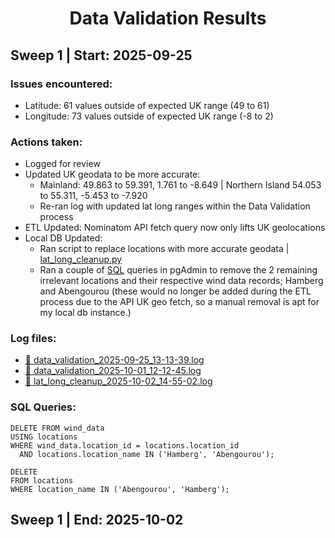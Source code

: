 <h1 align = "center">Data Validation Results</h1>

## Sweep 1 | Start: 2025-09-25
### Issues encountered:
- Latitude: 61 values outside of expected UK range (49 to 61)
- Longitude: 73 values outside of expected UK range (-8 to 2)

### Actions taken:
- Logged for review
- Updated UK geodata to be more accurate:
    - Mainland: 49.863 to 59.391, 1.761 to -8.649 | Northern Island 54.053 to 55.311, -5.453 to -7.920
    - Re-ran log with updated lat long ranges within the Data Validation process
- ETL Updated: Nominatom API fetch query now only lifts UK geolocations
- Local DB Updated:
    - Ran script to replace locations with more accurate geodata | <a href="../scripts/local_db/lat_long_cleanup.py">lat_long_cleanup.py</a> 
    - Ran a couple of [SQL](#sql-query) queries in pgAdmin to remove the 2 remaining irrelevant locations and their respective wind data records; Hamberg and Abengourou (these would no longer be added during the ETL process due to the API UK geo fetch, so a manual removal is apt for my local db instance.)

### Log files:
- <a href=".\logs\data_validation_2025-09-25_13-13-39.log">📂 data_validation_2025-09-25_13-13-39.log</a>
- <a href=".\logs\data_validation_2025-10-01_12-12-45.log">📂 data_validation_2025-10-01_12-12-45.log</a>
- <a href="../scripts/local_db/logs/lat_long_cleanup_2025-10-02_14-55-02.log">📂 lat_long_cleanup_2025-10-02_14-55-02.log</a>

### SQL Queries:

```sql-query1-2025-10-02
DELETE FROM wind_data
USING locations
WHERE wind_data.location_id = locations.location_id
  AND locations.location_name IN ('Hamberg', 'Abengourou');
```
```sql-query2-2025-10-02
DELETE
FROM locations
WHERE location_name IN ('Abengourou', 'Hamberg');
```
## Sweep 1 | End: 2025-10-02